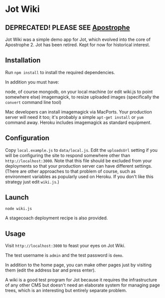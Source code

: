 # Jot Wiki

## DEPRECATED! PLEASE SEE [Apostrophe](http://github.com/punkave/apostrophe)

Jot Wiki was a simple demo app for Jot, which evolved into the core of Apostrophe 2. Jot has been retired. Kept for now for historical interest.

## Installation

Run `npm install` to install the required dependencies.

In addition you must have:

node, of course
mongodb, on your local machine (or edit wiki.js to point somewhere else)
imagemagick, to resize uploaded images (specifically the `convert` command line tool)

Mac developers can install imagemagick via MacPorts. Your production server will need it too; it's probably a simple `apt-get install` or `yum` command away. Heroku includes imagemagick as standard equipment.

## Configuration

Copy `local.example.js` to `data/local.js`. Edit the `uploadsUrl` setting if you will be configuring the site to respond somewhere other than `http://localhost:3000`. Note that this file should be excluded from your deployments so that your production server can have different settings. (There are other approaches to that problem of course, such as environment variables as popularly used on Heroku. If you don't like this strategy just edit `wiki.js`.)

## Launch

    node wiki.js

A stagecoach deployment recipe is also provided.

## Usage

Visit `http://localhost:3000` to feast your eyes on Jot Wiki.

The test username is `admin` and the test password is `demo`.

In addition to the home page, you can make other pages just by visiting them (edit the address bar and press enter).

A wiki is a good test program for Jot because it requires the infrastructure of any other CMS but doesn't need an elaborate system for managing page trees, which is an interesting but entirely separate problem.
